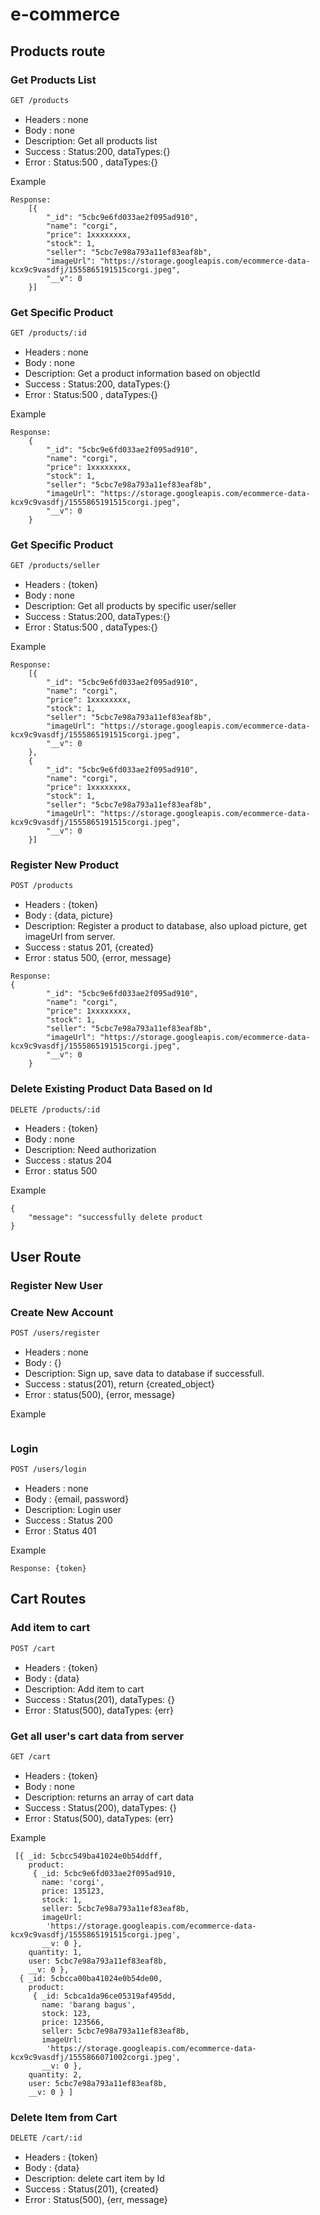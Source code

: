 # e-commerce

<!--
| Base Routes   | HTTP          | 
| ------------- |:-------------:|  
| /products     |GET,POST,DELETE|
| /cart         |GET| |
| ^ |  | |
| ^ |  | |
| /users | GET | Get all product list , No Need login | 
| /transactions | PATCH | Get all product list <br> Authorization required | -->

## Products route
### Get Products List 
```sh
GET /products
```
* Headers : none
* Body    : none
* Description: Get all products list
* Success : Status:200, dataTypes:{}
* Error : Status:500 , dataTypes:{}


Example
```
Response:
    [{
        "_id": "5cbc9e6fd033ae2f095ad910",
        "name": "corgi",
        "price": 1xxxxxxxx,
        "stock": 1,
        "seller": "5cbc7e98a793a11ef83eaf8b",
        "imageUrl": "https://storage.googleapis.com/ecommerce-data-kcx9c9vasdfj/1555865191515corgi.jpeg",
        "__v": 0
    }]
```

### Get Specific Product 
```sh
GET /products/:id
```
* Headers : none
* Body    : none
* Description: Get a product information based on objectId
* Success : Status:200, dataTypes:{}
* Error : Status:500 , dataTypes:{}

Example
```
Response:
    {
        "_id": "5cbc9e6fd033ae2f095ad910",
        "name": "corgi",
        "price": 1xxxxxxxx,
        "stock": 1,
        "seller": "5cbc7e98a793a11ef83eaf8b",
        "imageUrl": "https://storage.googleapis.com/ecommerce-data-kcx9c9vasdfj/1555865191515corgi.jpeg",
        "__v": 0
    }

```

### Get Specific Product 
```sh
GET /products/seller
```
* Headers : {token}
* Body    : none
* Description: Get all products by specific user/seller
* Success : Status:200, dataTypes:{}
* Error : Status:500 , dataTypes:{}


Example
```
Response:
    [{
        "_id": "5cbc9e6fd033ae2f095ad910",
        "name": "corgi",
        "price": 1xxxxxxxx,
        "stock": 1,
        "seller": "5cbc7e98a793a11ef83eaf8b",
        "imageUrl": "https://storage.googleapis.com/ecommerce-data-kcx9c9vasdfj/1555865191515corgi.jpeg",
        "__v": 0
    },
    {
        "_id": "5cbc9e6fd033ae2f095ad910",
        "name": "corgi",
        "price": 1xxxxxxxx,
        "stock": 1,
        "seller": "5cbc7e98a793a11ef83eaf8b",
        "imageUrl": "https://storage.googleapis.com/ecommerce-data-kcx9c9vasdfj/1555865191515corgi.jpeg",
        "__v": 0
    }]
```


### Register New Product 
```sh
POST /products
```
* Headers : {token}
* Body    : {data, picture}
* Description: Register a product to database, also upload picture, get imageUrl from server.
* Success : status 201, {created}
* Error : status 500, {error, message}

```
Response: 
{
        "_id": "5cbc9e6fd033ae2f095ad910",
        "name": "corgi",
        "price": 1xxxxxxxx,
        "stock": 1,
        "seller": "5cbc7e98a793a11ef83eaf8b",
        "imageUrl": "https://storage.googleapis.com/ecommerce-data-kcx9c9vasdfj/1555865191515corgi.jpeg",
        "__v": 0
    }
```
<!--
### Edit Product Data 
```sh
PATCH /products
```
* Headers : 
* Body    :
* Description: 
* Success :
* Error :


Example
```

```
-->

### Delete Existing Product Data Based on Id
```sh
DELETE /products/:id
```
* Headers : {token}
* Body    : none
* Description: Need authorization
* Success : status 204
* Error : status 500


Example
```
{
    "message": "successfully delete product
}

```

## User Route
### Register New User

### Create New Account 
```sh
POST /users/register
```
* Headers : none
* Body    : {}
* Description: Sign up, save data to database if successfull.
* Success : status(201), return {created_object}
* Error : status(500), {error, message}


Example
```

```

### Login
```sh
POST /users/login
```
* Headers : none 
* Body    : {email, password}
* Description: Login user
* Success : Status 200
* Error : Status 401


Example
```
Response: {token}
```

## Cart Routes
### Add item to cart
```sh
POST /cart
```
* Headers : {token}
* Body    : {data}
* Description: Add item to cart
* Success : Status(201), dataTypes: {}
* Error : Status(500), dataTypes: {err}


### Get all user's cart data from server
```sh
GET /cart
```
* Headers : {token}
* Body    : none
* Description: returns an array of cart data
* Success : Status(200), dataTypes: {}
* Error : Status(500), dataTypes: {err}

Example
```
 [{ _id: 5cbcc549ba41024e0b54ddff,
    product:
     { _id: 5cbc9e6fd033ae2f095ad910,
       name: 'corgi',
       price: 135123,
       stock: 1,
       seller: 5cbc7e98a793a11ef83eaf8b,
       imageUrl:
        'https://storage.googleapis.com/ecommerce-data-kcx9c9vasdfj/1555865191515corgi.jpeg',
       __v: 0 },
    quantity: 1,
    user: 5cbc7e98a793a11ef83eaf8b,
    __v: 0 },
  { _id: 5cbcca00ba41024e0b54de00,
    product:
     { _id: 5cbca1da96ce05319af495dd,
       name: 'barang bagus',
       stock: 123,
       price: 123566,
       seller: 5cbc7e98a793a11ef83eaf8b,
       imageUrl:
        'https://storage.googleapis.com/ecommerce-data-kcx9c9vasdfj/1555866071002corgi.jpeg',
       __v: 0 },
    quantity: 2,
    user: 5cbc7e98a793a11ef83eaf8b,
    __v: 0 } ]
```

### Delete Item from Cart
```sh
DELETE /cart/:id
```
* Headers : {token}
* Body    : {data}
* Description: delete cart item by Id
* Success : Status(201), {created}
* Error : Status(500), {err, message}


